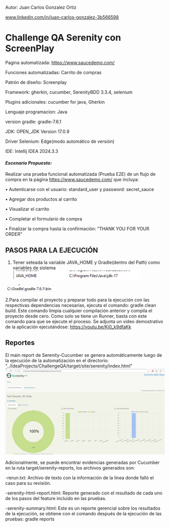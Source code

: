 Autor: Juan Carlos Gonzalez Ortiz

www.linkedin.com/in/juan-carlos-gonzalez-3b566598

# Challenge QA Serenity con ScreenPlay
Pagina automatizada: https://www.saucedemo.com/

Funciones automatizadas: Carrito de compras

Patrón de diseño: Screenplay

Framework: gherkin, cucumber, SerenityBDD 3.3.4, selenium

Plugins adicionales: cucumber for java, Gherkin

Lenguaje programacion: Java

version gradle: gradle-7.6.1

JDK: OPEN_JDK Version 17.0.9

Driver Selenium: Edge(modo automático de versión)

IDE: Intellij IDEA  2024.3.3

#### **_Escenario Propuesto:_**

Realizar una prueba funcional automatizada (Prueba E2E) de un flujo de compra en la página
https://www.saucedemo.com/ que incluya:

• Autenticarse con el usuario: standard_user y password: secret_sauce

• Agregar dos productos al carrito

• Visualizar el carrito

• Completar el formulario de compra

• Finalizar la compra hasta la confirmación: “THANK YOU FOR YOUR ORDER”

## **PASOS PARA LA EJECUCIÓN**
1. Tener seteada la variable JAVA_HOME y Gradle(dentro del Path) como variables de sistema
![img.png](img.png)

![img_1.png](img_1.png)

2.Para compilar el proyecto y preparar todo para la ejecución con las respectivas dependencias necesarias, ejecuta el comando: gradle clean build. Este comando limpia cualquier compilación anterior y compila el proyecto desde cero.
Como solo se tiene un Runner, basta con este comando para que se ejecute el proceso.
Se adjunta un video demostrativo de la aplicación ejecutándose:
https://youtu.be/Ki0_k9dfaKk

## **Reportes**
El main report de Serenity-Cucumber se genera automáticamente luego de la ejecución de la automatización en el directorio: "../IdeaProjects/ChallengeQA/target/site/serenity/index.html"
![img_2.png](img_2.png)

Adicionalmente, se puede encontrar evidencias generadas por Cucumber en la ruta target/serenity-reports, los archivos generados son:

-rerun.txt: Archivo de texto con la información de la línea donde falló el caso para su revisión.

-serenity-html-report.html: Reporte generado con el resultado de cada uno de los pasos del feature incluido en las pruebas.

-serenity-summary.html: Este es un reporte gerencial sobre los resultados de la ejecución, se obtiene con el comando después de la ejecución de las pruebas:  gradle reports